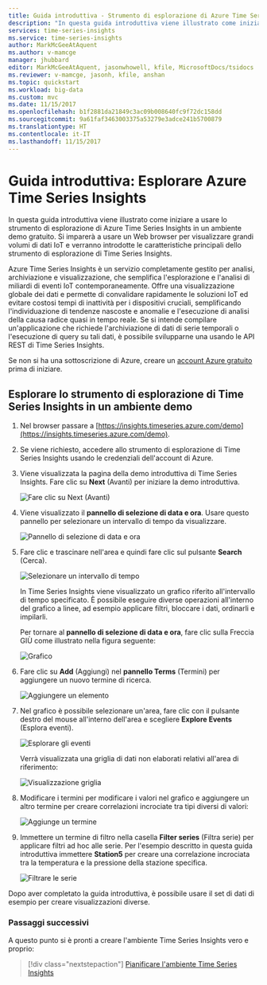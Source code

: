 ```yaml
---
title: Guida introduttiva - Strumento di esplorazione di Azure Time Series Insights | Microsoft Docs
description: "In questa guida introduttiva viene illustrato come iniziare a usare lo strumento di esplorazione di Azure Time Series Insights nel Web browser per visualizzare grandi volumi di dati IoT. Esplorare le funzionalità principali in un ambiente demo."
services: time-series-insights
ms.service: time-series-insights
author: MarkMcGeeAtAquent
ms.author: v-mamcge
manager: jhubbard
editor: MarkMcGeeAtAquent, jasonwhowell, kfile, MicrosoftDocs/tsidocs
ms.reviewer: v-mamcge, jasonh, kfile, anshan
ms.topic: quickstart
ms.workload: big-data
ms.custom: mvc
ms.date: 11/15/2017
ms.openlocfilehash: b1f2881da21849c3ac09b008640fc9f72dc158dd
ms.sourcegitcommit: 9a61faf3463003375a53279e3adce241b5700879
ms.translationtype: HT
ms.contentlocale: it-IT
ms.lasthandoff: 11/15/2017
---
```

# <a name="quickstart-explore-azure-time-series-insights"></a>Guida introduttiva: Esplorare Azure Time Series Insights
In questa guida introduttiva viene illustrato come iniziare a usare lo strumento di esplorazione di Azure Time Series Insights in un ambiente demo gratuito. Si imparerà a usare un Web browser per visualizzare grandi volumi di dati IoT e verranno introdotte le caratteristiche principali dello strumento di esplorazione di Time Series Insights. 

Azure Time Series Insights è un servizio completamente gestito per analisi, archiviazione e visualizzazione, che semplifica l'esplorazione e l'analisi di miliardi di eventi IoT contemporaneamente. Offre una visualizzazione globale dei dati e permette di convalidare rapidamente le soluzioni IoT ed evitare costosi tempi di inattività per i dispositivi cruciali, semplificando l'individuazione di tendenze nascoste e anomalie e l'esecuzione di analisi della causa radice quasi in tempo reale.  Se si intende compilare un'applicazione che richiede l'archiviazione di dati di serie temporali o l'esecuzione di query su tali dati, è possibile svilupparne una usando le API REST di Time Series Insights.

Se non si ha una sottoscrizione di Azure, creare un [account Azure gratuito](https://azure.microsoft.com/free/?ref=microsoft.com&utm_source=microsoft.com&utm_medium=docs&utm_campaign=visualstudio) prima di iniziare.

## <a name="explore-time-series-insights-explorer-in-a-demo-environment"></a>Esplorare lo strumento di esplorazione di Time Series Insights in un ambiente demo

1. Nel browser passare a [https://insights.timeseries.azure.com/demo](https://insights.timeseries.azure.com/demo). 

2. Se viene richiesto, accedere allo strumento di esplorazione di Time Series Insights usando le credenziali dell'account di Azure. 
 
3. Viene visualizzata la pagina della demo introduttiva di Time Series Insights. Fare clic su **Next** (Avanti) per iniziare la demo introduttiva.

   ![Fare clic su Next (Avanti)](media/quickstart/quickstart1.png)

4. Viene visualizzato il **pannello di selezione di data e ora**. Usare questo pannello per selezionare un intervallo di tempo da visualizzare.

   ![Pannello di selezione di data e ora](media/quickstart/quickstart2.png)

5. Fare clic e trascinare nell'area e quindi fare clic sul pulsante **Search** (Cerca).
 
   ![Selezionare un intervallo di tempo](media/quickstart/quickstart3.png) 

   In Time Series Insights viene visualizzato un grafico riferito all'intervallo di tempo specificato. È possibile eseguire diverse operazioni all'interno del grafico a linee, ad esempio applicare filtri, bloccare i dati, ordinarli e impilarli. 

   Per tornare al **pannello di selezione di data e ora**, fare clic sulla Freccia GIÙ come illustrato nella figura seguente:

   ![Grafico](media/quickstart/quickstart4.png)

6. Fare clic su **Add** (Aggiungi) nel **pannello Terms** (Termini) per aggiungere un nuovo termine di ricerca.

   ![Aggiungere un elemento](media/quickstart/quickstart5.png)

7. Nel grafico è possibile selezionare un'area, fare clic con il pulsante destro del mouse all'interno dell'area e scegliere **Explore Events** (Esplora eventi).
 
   ![Esplorare gli eventi](media/quickstart/quickstart6.png)

   Verrà visualizzata una griglia di dati non elaborati relativi all'area di riferimento:

   ![Visualizzazione griglia](media/quickstart/quickstart7.png)

8. Modificare i termini per modificare i valori nel grafico e aggiungere un altro termine per creare correlazioni incrociate tra tipi diversi di valori:

   ![Aggiunge un termine](media/quickstart/quickstart8.png)

9. Immettere un termine di filtro nella casella **Filter series** (Filtra serie) per applicare filtri ad hoc alle serie. Per l'esempio descritto in questa guida introduttiva immettere **Station5** per creare una correlazione incrociata tra la temperatura e la pressione della stazione specifica.
 
   ![Filtrare le serie](media/quickstart/quickstart9.png)

Dopo aver completato la guida introduttiva, è possibile usare il set di dati di esempio per creare visualizzazioni diverse. 

### <a name="next-steps"></a>Passaggi successivi
A questo punto si è pronti a creare l'ambiente Time Series Insights vero e proprio:
> [!div class="nextstepaction"]
> [Pianificare l'ambiente Time Series Insights](time-series-insights-environment-planning.md)
